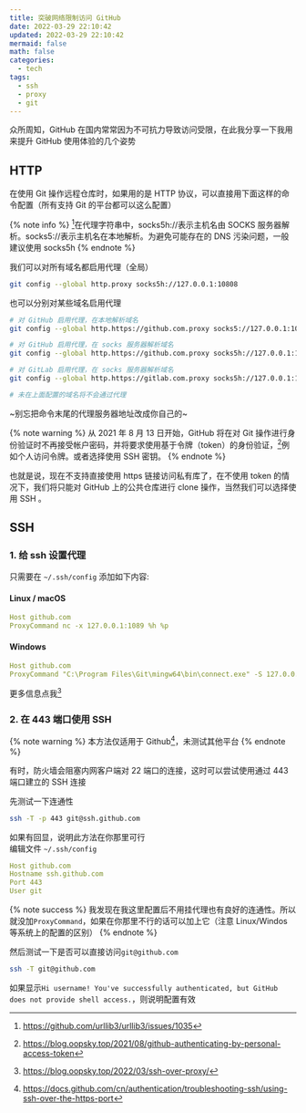 ```yaml
---
title: 突破网络限制访问 GitHub
date: 2022-03-29 22:10:42
updated: 2022-03-29 22:10:42
mermaid: false
math: false
categories:
  - tech
tags:
  - ssh
  - proxy
  - git
---
```


众所周知，GitHub 在国内常常因为不可抗力导致访问受限，在此我分享一下我用来提升 GitHub 使用体验的几个姿势

## HTTP

在使用 Git 操作远程仓库时，如果用的是 HTTP 协议，可以直接用下面这样的命令配置（所有支持 Git 的平台都可以这么配置）

{% note info %}
[^1]在代理字符串中，socks5h://表示主机名由 SOCKS 服务器解析。socks5://表示主机名在本地解析。为避免可能存在的 DNS 污染问题，一般建议使用 socks5h
{% endnote %}

我们可以对所有域名都启用代理（全局）

```bash
git config --global http.proxy socks5h://127.0.0.1:10808
```

也可以分别对某些域名启用代理

```bash
# 对 GitHub 启用代理，在本地解析域名
git config --global http.https://github.com.proxy socks5://127.0.0.1:10808

# 对 GitHub 启用代理，在 socks 服务器解析域名
git config --global http.https://github.com.proxy socks5h://127.0.0.1:10808

# 对 GitLab 启用代理，在 socks 服务器解析域名
git config --global http.https://gitlab.com.proxy socks5h://127.0.0.1:10808

# 未在上面配置的域名将不会通过代理
```

~别忘把命令末尾的代理服务器地址改成你自己的~

{% note warning %}
从 2021 年 8 月 13 日开始，GitHub 将在对 Git 操作进行身份验证时不再接受帐户密码，并将要求使用基于令牌（token）的身份验证，[^2]例如个人访问令牌。或者选择使用 SSH 密钥。
{% endnote %}

也就是说，现在不支持直接使用 https 链接访问私有库了，在不使用 token 的情况下，我们将只能对 GitHub 上的公共仓库进行 clone 操作，当然我们可以选择使用 SSH 。

## SSH

### 1. 给 ssh 设置代理

只需要在 `~/.ssh/config` 添加如下内容:

#### Linux / macOS

```yaml
Host github.com
ProxyCommand nc -x 127.0.0.1:1089 %h %p
```

#### Windows

```yaml
Host github.com
ProxyCommand "C:\Program Files\Git\mingw64\bin\connect.exe" -S 127.0.0.1:10808 %h %p
```

更多信息点我[^3]

### 2. 在 443 端口使用 SSH

{% note warning %}
本方法仅适用于 Github[^4]，未测试其他平台
{% endnote %}

有时，防火墙会阻塞内网客户端对 22 端口的连接，这时可以尝试使用通过 443 端口建立的 SSH 连接

先测试一下连通性

```bash
ssh -T -p 443 git@ssh.github.com
```

如果有回显，说明此方法在你那里可行  
编辑文件 `~/.ssh/config`

```yaml
Host github.com
Hostname ssh.github.com
Port 443
User git
```

{% note success %}
我发现在我这里配置后不用挂代理也有良好的连通性。所以就没加`ProxyCommand`，如果在你那里不行的话可以加上它（注意 Linux/Windos 等系统上的配置的区别）
{% endnote %}

然后测试一下是否可以直接访问`git@github.com`

```bash
ssh -T git@github.com
```

如果显示`Hi username! You've successfully authenticated, but GitHub does not provide shell access.`，则说明配置有效

[^1]: https://github.com/urllib3/urllib3/issues/1035
[^2]: https://blog.oopsky.top/2021/08/github-authenticating-by-personal-access-token
[^3]: https://blog.oopsky.top/2022/03/ssh-over-proxy/
[^4]: https://docs.github.com/cn/authentication/troubleshooting-ssh/using-ssh-over-the-https-port
